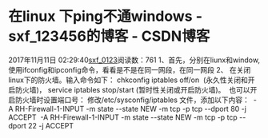 # 在linux 下ping不通windows - sxf_123456的博客 - CSDN博客
2017年11月11日 02:29:40[sxf_0123](https://me.csdn.net/sxf_123456)阅读数：761
1、首先，分别在liunx和window,使用ifconfig和ipconfig命令，看看是不是在同一网段，在同一网段
2、
在关闭linux下的防火墙。输入命令如下：
chkconfig iptables off/on  (永久性关闭和开启防火墙)， service iptables stop/start (暂时性关闭或开启防火墙)。
 也可以开启防火墙时设置端口号：
修改/etc/sysconfig/iptables 文件，添加以下内容： 
-A RH-Firewall-1-INPUT -m state --state NEW -m tcp -p tcp --dport 80 -j ACCEPT 
-A RH-Firewall-1-INPUT -m state --state NEW -m tcp -p tcp --dport 22 -j ACCEPT
